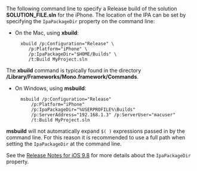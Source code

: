 
The following command line to specify a Release build of the solution **SOLUTION_FILE.sln** for the iPhone. The location of the IPA can be set by specifying the `IpaPackageDir` property on the command line:

- On the Mac, using **xbuild**:

        xbuild /p:Configuration="Release" \ 
           /p:Platform="iPhone" \ 
           /p:IpaPackageDir="$HOME/Builds" \
           /t:Build MyProject.sln

The **xbuild** command is typically found in the directory **/Library/Frameworks/Mono.framework/Commands**.

- On Windows, using **msbuild**:

        msbuild /p:Configuration="Release" 
            /p:Platform="iPhone" 
            /p:IpaPackageDir="%USERPROFILE%\Builds" 
            /p:ServerAddress="192.168.1.3" /p:ServerUser="macuser"  
            /t:Build MyProject.sln


**msbuild** will not automatically expand `$( )` expressions passed in by the command line. For this reason it is recommended to use a full path when setting the `IpaPackageDir` at the command line.

See the [Release Notes for iOS 9.8](https://github.com/xamarin/release-notes-archive/blob/master/release-notes/ios/xamarin.ios_9/xamarin.ios_9.8.md#new-msbuild-property-ipapackagedir-to-customize-ipa-output-location) for more details about the `IpaPackageDir` property.
